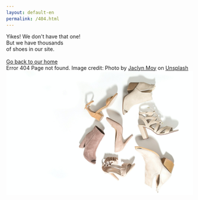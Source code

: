 ```yaml
---
layout: default-en
permalink: /404.html
---
```


<div class="tag" id="message1">Yikes! We don't have that one!</div>
<div class="tag2" id="message2">But we have thousands<br>
										  of shoes in our site.<br><br>  
										 <a href="/index.html">Go back to our home</a>
</div>
<div class="notice" >
	Error 404 Page not found. Image credit: Photo by <a href="https://unsplash.com/@jelizabm?utm_source=unsplash&utm_medium=referral&utm_content=creditCopyText">Jaclyn Moy</a> on <a href="/s/photos/shoes?utm_source=unsplash&utm_medium=referral&utm_content=creditCopyText">Unsplash</a>
</div>
<img src="/assets/images/jaclyn-moy-ugZxwLQuZec-unsplash.jpg"/>

<script>
	var countryValue = $.cookie("country");
	if(countryValue == 'es') {
		document.getElementById("message1").innerHTML = "¡Vaya! ¡Ese par no lo tenemos!";
		document.getElementById("message2").innerHTML = "Pero tenemos miles de<br> zapatos en nuestro<br>sitio web.<br><br><a href='/index.html'>Volver al inicio</a>"
	}
	
</script>
